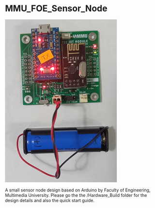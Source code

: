 # MMU_FOE_Sensor_Node
![Sensor Node](SensorNode_V0_99.bmp)

A small sensor node design based on Arduino by Faculty of Engineering, Multimedia University.
Please go the the /Hardware_Build folder for the design details and also the quick start guide.
